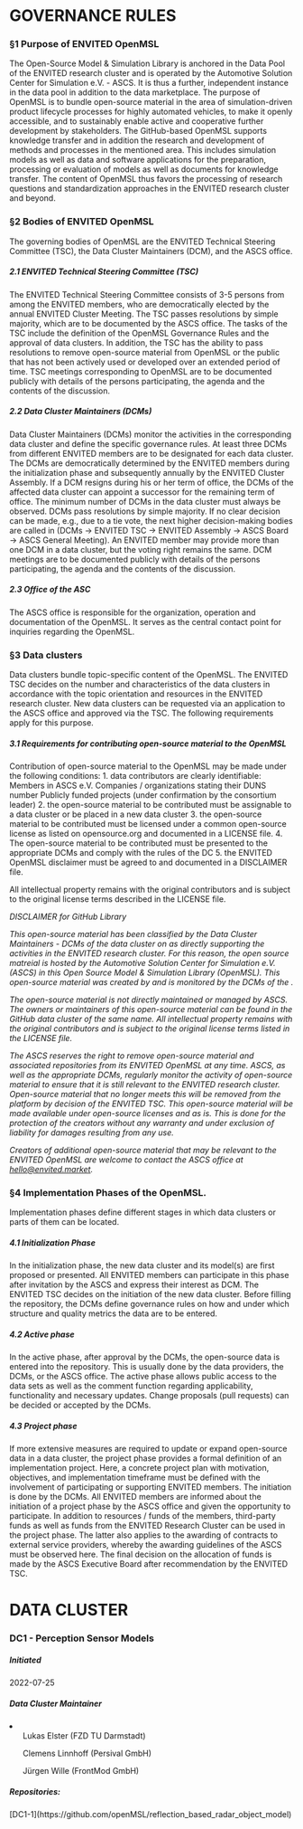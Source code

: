 <h1>GOVERNANCE RULES</h1>

<h3>§1 Purpose of ENVITED OpenMSL</h3>
The Open-Source Model & Simulation Library is anchored in the Data Pool of the ENVITED research cluster and is operated by the Automotive Solution Center for Simulation e.V. - ASCS. It is thus a further, independent instance in the data pool in addition to the data marketplace. The purpose of OpenMSL is to bundle open-source material in the area of simulation-driven product lifecycle processes for highly automated vehicles, to make it openly accessible, and to sustainably enable active and cooperative further development by stakeholders. The GitHub-based OpenMSL supports knowledge transfer and in addition the research and development of methods and processes in the mentioned area. This includes simulation models as well as data and software applications for the preparation, processing or evaluation of models as well as documents for knowledge transfer. The content of OpenMSL thus favors the processing of research questions and standardization approaches in the ENVITED research cluster and beyond. 


<h3>§2 Bodies of ENVITED OpenMSL</h3>

The governing bodies of OpenMSL are the ENVITED Technical Steering Committee (TSC), the Data Cluster Maintainers (DCM), and the ASCS office.

<h5>2.1 ENVITED Technical Steering Committee (TSC)</h5>

The ENVITED Technical Steering Committee consists of 3-5 persons from among the ENVITED members, who are democratically elected by the annual ENVITED Cluster Meeting. The TSC passes resolutions by simple majority, which are to be documented by the ASCS office. The tasks of the TSC include the definition of the OpenMSL Governance Rules and the approval of data clusters. In addition, the TSC has the ability to pass resolutions to remove open-source material from OpenMSL or the public that has not been actively used or developed over an extended period of time. TSC meetings corresponding to OpenMSL are to be documented publicly with details of the persons participating, the agenda and the contents of the discussion.

<h5>2.2 Data Cluster Maintainers (DCMs)</h5>

Data Cluster Maintainers (DCMs) monitor the activities in the corresponding data cluster and define the specific governance rules. At least three DCMs from different ENVITED members are to be designated for each data cluster. The DCMs are democratically determined by the ENVITED members during the initialization phase and subsequently annually by the ENVITED Cluster Assembly. If a DCM resigns during his or her term of office, the DCMs of the affected data cluster can appoint a successor for the remaining term of office. The minimum number of DCMs in the data cluster must always be observed. DCMs pass resolutions by simple majority. If no clear decision can be made, e.g., due to a tie vote, the next higher decision-making bodies are called in (DCMs -> ENVITED TSC -> ENVITED Assembly -> ASCS Board -> ASCS General Meeting). An ENVITED member may provide more than one DCM in a data cluster, but the voting right remains the same. DCM meetings are to be documented publicly with details of the persons participating, the agenda and the contents of the discussion.  

<h5>2.3 Office of the ASC</h5>

The ASCS office is responsible for the organization, operation and documentation of the OpenMSL. It serves as the central contact point for inquiries regarding the OpenMSL. 



<h3>§3 Data clusters</h3>

Data clusters bundle topic-specific content of the OpenMSL. The ENVITED TSC decides on the number and characteristics of the data clusters in accordance with the topic orientation and resources in the ENVITED research cluster. New data clusters can be requested via an application to the ASCS office and approved via the TSC. The following requirements apply for this purpose.

<h5>3.1 Requirements for contributing open-source material to the OpenMSL </h5>
Contribution of open-source material to the OpenMSL may be made under the following conditions: 
1. data contributors are clearly identifiable:   
Members in ASCS e.V.
Companies / organizations stating their DUNS number
Publicly funded projects (under confirmation by the consortium leader)
2. the open-source material to be contributed must be assignable to a data cluster or be placed in a new data cluster
3. the open-source material to be contributed must be licensed under a common open-source license as listed on opensource.org and documented in a LICENSE file. 
4. The open-source material to be contributed must be presented to the appropriate DCMs and comply with the rules of the DC
5. the ENVITED OpenMSL disclaimer must be agreed to and documented in a DISCLAIMER file. 

All intellectual property remains with the original contributors and is subject to the original license terms described in the LICENSE file.



<i>DISCLAIMER for GitHub Library
  
This open-source material has been classified by the Data Cluster Maintainers - DCMs of the data cluster <name of data cluster> on <date> as directly supporting the activities in the ENVITED research cluster. For this reason, the open source matreial is hosted by the Automotive Solution Center for Simulation e.V. (ASCS) in this Open Source Model & Simulation Library (OpenMSL). This open-source material was created by <name of data provider> and is monitored by the DCMs of the <name of data cluster>. 

The open-source material is not directly maintained or managed by ASCS. The owners or maintainers of this open-source material can be found in the GitHub data cluster of the same name. All intellectual property remains with the original contributors and is subject to the original license terms listed in the LICENSE file.

The ASCS reserves the right to remove open-source material and associated repositories from its ENVITED OpenMSL at any time. ASCS, as well as the appropriate DCMs, regularly monitor the activity of open-source material to ensure that it is still relevant to the ENVITED research cluster. Open-source material that no longer meets this will be removed from the platform by decision of the ENVITED TSC.
This open-source material will be made available under open-source licenses and as is. This is done for the protection of the creators without any warranty and under exclusion of liability for damages resulting from any use. 

Creators of additional open-source material that may be relevant to the ENVITED OpenMSL are welcome to contact the ASCS office at hello@envited.market. </i>
  
  
<h3>§4 Implementation Phases of the OpenMSL.</h3>

Implementation phases define different stages in which data clusters or parts of them can be located. 

<h5>4.1 Initialization Phase</h5>
In the initialization phase, the new data cluster and its model(s) are first proposed or presented. All ENVITED members can participate in this phase after invitation by the ASCS and express their interest as DCM. The ENVITED TSC decides on the initiation of the new data cluster. Before filling the repository, the DCMs define governance rules on how and under which structure and quality metrics the data are to be entered. 

<h5>4.2 Active phase </h5>
In the active phase, after approval by the DCMs, the open-source data is entered into the repository. This is usually done by the data providers, the DCMs, or the ASCS office. The active phase allows public access to the data sets as well as the comment function regarding applicability, functionality and necessary updates. Change proposals (pull requests) can be decided or accepted by the DCMs. 
  
  
<h5>4.3 Project phase</h5>
If more extensive measures are required to update or expand open-source data in a data cluster, the project phase provides a formal definition of an implementation project. Here, a concrete project plan with motivation, objectives, and implementation timeframe must be defined with the involvement of participating or supporting ENVITED members. The initiation is done by the DCMs. All ENVITED members are informed about the initiation of a project phase by the ASCS office and given the opportunity to participate. In addition to resources / funds of the members, third-party funds as well as funds from the ENVITED Research Cluster can be used in the project phase. The latter also applies to the awarding of contracts to external service providers, whereby the awarding guidelines of the ASCS must be observed here. The final decision on the allocation of funds is made by the ASCS Executive Board after recommendation by the ENVITED TSC. 




<h1>DATA CLUSTER</h1>
<h3>DC1 - Perception Sensor Models</h3>

<h5>Initiated</h5> 2022-07-25
<h5>Data Cluster Maintainer</h5>
  <li><ul>Lukas Elster (FZD TU Darmstadt)</ul> 
    <ul>Clemens Linnhoff (Persival GmbH)</ul> <ul>Jürgen Wille (FrontMod GmbH)</ul> 
<h5>Repositories:</h5>
[DC1-1](https://github.com/openMSL/reflection_based_radar_object_model)













